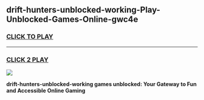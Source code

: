 
## drift-hunters-unblocked-working-Play-Unblocked-Games-Online-gwc4e
<h3>
<a href="https://premium76.site?title=drift-hunters-unblocked-working&ref=25A">CLICK TO PLAY</a></h3>
<hr>

<h3>
<a href="https://premium76.site?title=drift-hunters-unblocked-working&ref=25A">CLICK 2 PLAY</a>
  
</h3>

<a href="https://premium76.site?title=drift-hunters-unblocked-working&ref=25A"><img src="https://clearcache.store/games.png"></a>


**drift-hunters-unblocked-working games unblocked: Your Gateway to Fun and Accessible Online Gaming**
